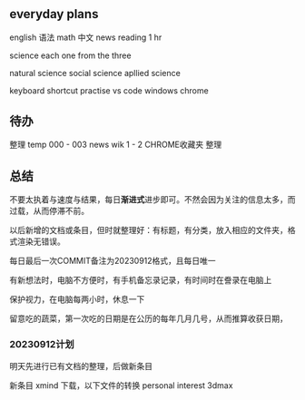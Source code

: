 #

## everyday plans




english 语法
math
中文 news reading  1 hr

science
each one from the three

natural science
social science
apllied science

keyboard shortcut practise
vs code
windows
chrome


## 待办

整理 
temp 000 - 003
news 
wik 1 - 2
CHROME收藏夹 整理

## 总结

不要太执着与速度与结果，每日**渐进式**进步即可。不然会因为关注的信息太多，而过载，从而停滞不前。

以后新增的文档或条目，但时就整理好：有标题，有分类，放入相应的文件夹，格式渲染无错误。

每日最后一次COMMIT备注为20230912格式，且每日唯一

有新想法时，电脑不方便时，有手机备忘录记录，有时间时在誊录在电脑上

保护视力，在电脑每两小时，休息一下

留意吃的蔬菜，第一次吃的日期是在公历的每年几月几号，从而推算收获日期，




### 20230912计划

明天先进行已有文档的整理，后做新条目




新条目
xmind 下载，以下文件的转换
personal interest
3dmax


